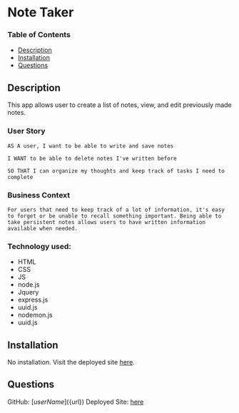 # Note Taker 


### Table of Contents
- [Description](#description)
- [Installation](#installation)
- [Questions](#questions)

## Description

This app allows user to create a list of notes, view, and edit previously made notes. 

### User Story
```
AS A user, I want to be able to write and save notes

I WANT to be able to delete notes I've written before

SO THAT I can organize my thoughts and keep track of tasks I need to complete
```

### Business Context
```
For users that need to keep track of a lot of information, it's easy to forget or be unable to recall something important. Being able to take persistent notes allows users to have written information available when needed.
```

### Technology used:
- HTML
- CSS 
- JS
- node.js
- Jquery
- express.js
- uuid.js
- nodemon.js
- uuid.js
 
## Installation
No installation. Visit the deployed site [here](https://mighty-stream-47633.herokuapp.com/notes). 


## Questions
GitHub: [${userName}](${url})
Deployed Site: [here](https://mighty-stream-47633.herokuapp.com/notes)